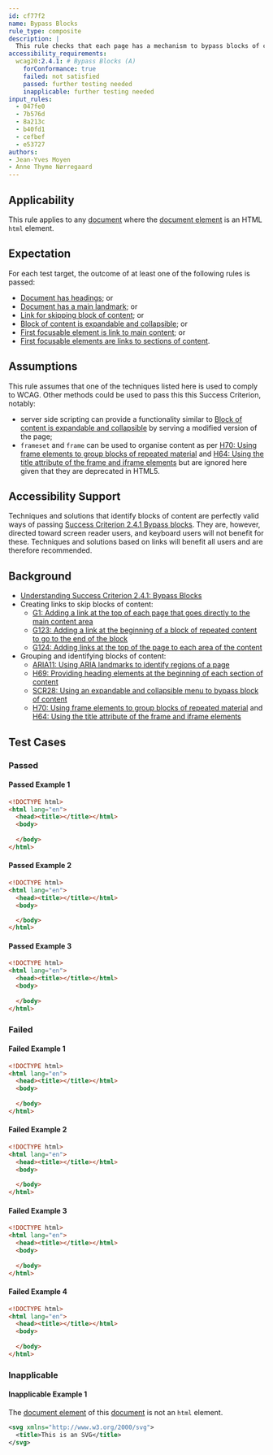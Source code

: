 ```yaml
---
id: cf77f2
name: Bypass Blocks
rule_type: composite
description: |
  This rule checks that each page has a mechanism to bypass blocks of content.
accessibility_requirements:
  wcag20:2.4.1: # Bypass Blocks (A)
    forConformance: true
    failed: not satisfied
    passed: further testing needed
    inapplicable: further testing needed
input_rules:
  - 047fe0
  - 7b576d
  - 8a213c
  - b40fd1
  - cefbef
  - e53727
authors:
- Jean-Yves Moyen
- Anne Thyme Nørregaard
---
```


## Applicability

This rule applies to any [document](#https://dom.spec.whatwg.org/#concept-document) where the [document element](#https://dom.spec.whatwg.org/#document-element) is an HTML `html` element.

## Expectation

For each test target, the outcome of at least one of the following rules is passed:
- [Document has headings](https://act-rules.github.io/rules/047fe0); or
- [Document has a main landmark](https://act-rules.github.io/rules/b40fd1); or
- [Link for skipping block of content](https://act-rules.github.io/rules/7b576d); or
- [Block of content is expandable and collapsible](https://act-rules.github.io/rules/cefbef); or
- [First focusable element is link to main content](https://act-rules.github.io/rules/8a213c); or
- [First focusable elements are links to sections of content](https://act-rules.github.io/rules/e53727).

## Assumptions

This rule assumes that one of the techniques listed here is used to comply to WCAG. Other methods could be used to pass this this Success Criterion, notably:
- server side scripting can provide a functionality similar to [Block of content is expandable and collapsible](https://act-rules.github.io/rules/cefbef) by serving a modified version of the page;
- `frameset` and `frame` can be used to organise content as per [H70: Using frame elements to group blocks of repeated material](https://www.w3.org/WAI/WCAG21/Techniques/html/H70) and [H64: Using the title attribute of the frame and iframe elements](https://www.w3.org/WAI/WCAG21/Techniques/html/H64) but are ignored here given that they are deprecated in HTML5.

## Accessibility Support

Techniques and solutions that identify blocks of content are perfectly valid ways of passing [Success Criterion 2.4.1 Bypass blocks](https://www.w3.org/WAI/WCAG21/Understanding/bypass-blocks.html). They are, however, directed toward screen reader users, and keyboard users will not benefit for these. Techniques and solutions based on links will benefit all users and are therefore recommended. 

## Background
- [Understanding Success Criterion 2.4.1: Bypass Blocks](https://www.w3.org/WAI/WCAG21/Understanding/bypass-blocks.html)
- Creating links to skip blocks of content:
  - [G1: Adding a link at the top of each page that goes directly to the main content area](https://www.w3.org/WAI/WCAG21/Techniques/general/G1)
  - [G123: Adding a link at the beginning of a block of repeated content to go to the end of the block](https://www.w3.org/WAI/WCAG21/Techniques/general/G123)
  - [G124: Adding links at the top of the page to each area of the content](https://www.w3.org/WAI/WCAG21/Techniques/general/G124)
- Grouping and identifying blocks of content:
  - [ARIA11: Using ARIA landmarks to identify regions of a page](https://www.w3.org/WAI/WCAG21/Techniques/aria/ARIA11)
  - [H69: Providing heading elements at the beginning of each section of content](https://www.w3.org/WAI/WCAG21/Techniques/html/H69)
  - [SCR28: Using an expandable and collapsible menu to bypass block of content](https://www.w3.org/WAI/WCAG21/Techniques/client-side-script/SCR28)
  - [H70: Using frame elements to group blocks of repeated material](https://www.w3.org/WAI/WCAG21/Techniques/html/H70) and [H64: Using the title attribute of the frame and iframe elements](https://www.w3.org/WAI/WCAG21/Techniques/html/H64)

## Test Cases

### Passed

#### Passed Example 1

```html
<!DOCTYPE html>
<html lang="en">
  <head><title></title></html>
  <body>
  
  </body>
</html>
```

#### Passed Example 2

```html
<!DOCTYPE html>
<html lang="en">
  <head><title></title></html>
  <body>

  </body>
</html>
```

#### Passed Example 3

```html
<!DOCTYPE html>
<html lang="en">
  <head><title></title></html>
  <body>
  
  </body>
</html>
```

### Failed

#### Failed Example 1

```html
<!DOCTYPE html>
<html lang="en">
  <head><title></title></html>
  <body>
  
  </body>
</html>
```

#### Failed Example 2

```html
<!DOCTYPE html>
<html lang="en">
  <head><title></title></html>
  <body>
  
  </body>
</html>
```

#### Failed Example 3

```html
<!DOCTYPE html>
<html lang="en">
  <head><title></title></html>
  <body>
  
  </body>
</html>
```

#### Failed Example 4

```html
<!DOCTYPE html>
<html lang="en">
  <head><title></title></html>
  <body>
  
  </body>
</html>
```

### Inapplicable

#### Inapplicable Example 1

The [document element](#https://dom.spec.whatwg.org/#document-element) of this [document](#https://dom.spec.whatwg.org/#concept-document) is not an `html` element.

```svg
<svg xmlns="http://www.w3.org/2000/svg">
  <title>This is an SVG</title>
</svg>
```

